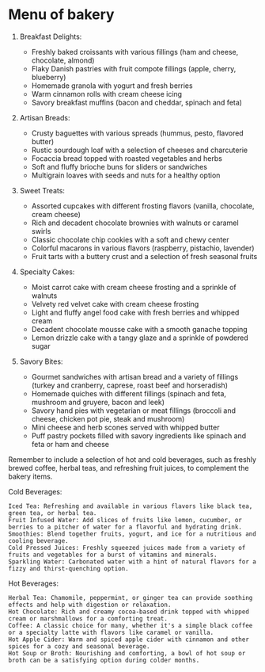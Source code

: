 # Menu of bakery
1. Breakfast Delights:
   - Freshly baked croissants with various fillings (ham and cheese, chocolate, almond)
   - Flaky Danish pastries with fruit compote fillings (apple, cherry, blueberry)
   - Homemade granola with yogurt and fresh berries
   - Warm cinnamon rolls with cream cheese icing
   - Savory breakfast muffins (bacon and cheddar, spinach and feta)

2. Artisan Breads:
   - Crusty baguettes with various spreads (hummus, pesto, flavored butter)
   - Rustic sourdough loaf with a selection of cheeses and charcuterie
   - Focaccia bread topped with roasted vegetables and herbs
   - Soft and fluffy brioche buns for sliders or sandwiches
   - Multigrain loaves with seeds and nuts for a healthy option

3. Sweet Treats:
   - Assorted cupcakes with different frosting flavors (vanilla, chocolate, cream cheese)
   - Rich and decadent chocolate brownies with walnuts or caramel swirls
   - Classic chocolate chip cookies with a soft and chewy center
   - Colorful macarons in various flavors (raspberry, pistachio, lavender)
   - Fruit tarts with a buttery crust and a selection of fresh seasonal fruits

4. Specialty Cakes:
   - Moist carrot cake with cream cheese frosting and a sprinkle of walnuts
   - Velvety red velvet cake with cream cheese frosting
   - Light and fluffy angel food cake with fresh berries and whipped cream
   - Decadent chocolate mousse cake with a smooth ganache topping
   - Lemon drizzle cake with a tangy glaze and a sprinkle of powdered sugar

5. Savory Bites:
   - Gourmet sandwiches with artisan bread and a variety of fillings (turkey and cranberry, caprese, roast beef and horseradish)
   - Homemade quiches with different fillings (spinach and feta, mushroom and gruyere, bacon and leek)
   - Savory hand pies with vegetarian or meat fillings (broccoli and cheese, chicken pot pie, steak and mushroom)
   - Mini cheese and herb scones served with whipped butter
   - Puff pastry pockets filled with savory ingredients like spinach and feta or ham and cheese

Remember to include a selection of hot and cold beverages, such as freshly brewed coffee, herbal teas, and refreshing fruit juices, to complement the bakery items.
 
 Cold Beverages:

    Iced Tea: Refreshing and available in various flavors like black tea, green tea, or herbal tea.
    Fruit Infused Water: Add slices of fruits like lemon, cucumber, or berries to a pitcher of water for a flavorful and hydrating drink.
    Smoothies: Blend together fruits, yogurt, and ice for a nutritious and cooling beverage.
    Cold Pressed Juices: Freshly squeezed juices made from a variety of fruits and vegetables for a burst of vitamins and minerals.
    Sparkling Water: Carbonated water with a hint of natural flavors for a fizzy and thirst-quenching option.


Hot Beverages:

    Herbal Tea: Chamomile, peppermint, or ginger tea can provide soothing effects and help with digestion or relaxation.
    Hot Chocolate: Rich and creamy cocoa-based drink topped with whipped cream or marshmallows for a comforting treat.
    Coffee: A classic choice for many, whether it's a simple black coffee or a specialty latte with flavors like caramel or vanilla.
    Hot Apple Cider: Warm and spiced apple cider with cinnamon and other spices for a cozy and seasonal beverage.
    Hot Soup or Broth: Nourishing and comforting, a bowl of hot soup or broth can be a satisfying option during colder months.
